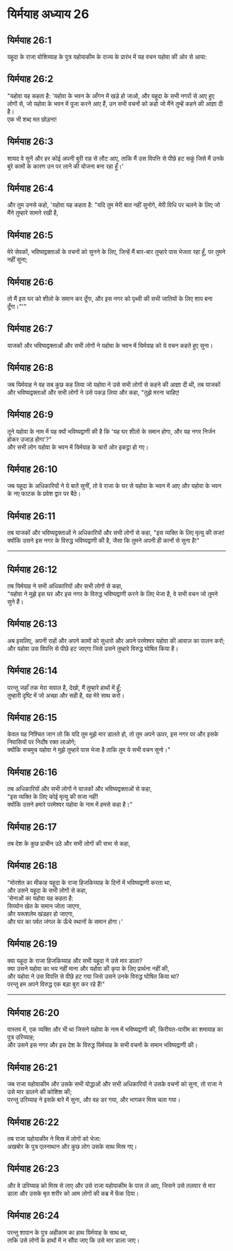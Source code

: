 # यिर्मयाह अध्याय 26

## यिर्मयाह 26:1  
यहूदा के राजा योशिय्याह के पुत्र यहोयाकीम के राज्य के प्रारंभ में यह वचन यहोवा की ओर से आया:

## यिर्मयाह 26:2  
"यहोवा यह कहता है: 'यहोवा के भवन के आँगन में खड़े हो जाओ, और यहूदा के सभी नगरों से आए हुए लोगों से, जो यहोवा के भवन में पूजा करने आए हैं, उन सभी वचनों को कहो जो मैंने तुम्हें कहने की आज्ञा दी है।  
एक भी शब्द मत छोड़ना!

## यिर्मयाह 26:3  
शायद वे सुनें और हर कोई अपनी बुरी राह से लौट आए, ताकि मैं उस विपत्ति से पीछे हट सकूं जिसे मैं उनके बुरे कामों के कारण उन पर लाने की योजना बना रहा हूँ।'

## यिर्मयाह 26:4  
और तुम उनसे कहो, 'यहोवा यह कहता है: "यदि तुम मेरी बात नहीं सुनोगे, मेरी विधि पर चलने के लिए जो मैंने तुम्हारे सामने रखी है,

## यिर्मयाह 26:5  
मेरे सेवकों, भविष्यद्वक्ताओं के वचनों को सुनने के लिए, जिन्हें मैं बार-बार तुम्हारे पास भेजता रहा हूँ, पर तुमने नहीं सुना;

## यिर्मयाह 26:6  
तो मैं इस घर को शीलो के समान कर दूँगा, और इस नगर को पृथ्वी की सभी जातियों के लिए शाप बना दूँगा।"'"

## यिर्मयाह 26:7  
याजकों और भविष्यद्वक्ताओं और सभी लोगों ने यहोवा के भवन में यिर्मयाह को ये वचन कहते हुए सुना।

## यिर्मयाह 26:8  
जब यिर्मयाह ने वह सब कुछ कह लिया जो यहोवा ने उसे सभी लोगों से कहने की आज्ञा दी थी, तब याजकों और भविष्यद्वक्ताओं और सभी लोगों ने उसे पकड़ लिया और कहा, "तुझे मरना चाहिए!

## यिर्मयाह 26:9  
तूने यहोवा के नाम में यह क्यों भविष्यद्वाणी की है कि 'यह घर शीलो के समान होगा, और यह नगर निर्जन होकर उजाड़ होगा'?"  
और सभी लोग यहोवा के भवन में यिर्मयाह के चारों ओर इकट्ठा हो गए।

## यिर्मयाह 26:10  
जब यहूदा के अधिकारियों ने ये बातें सुनीं, तो वे राजा के घर से यहोवा के भवन में आए और यहोवा के भवन के नए फाटक के प्रवेश द्वार पर बैठे।

## यिर्मयाह 26:11  
तब याजकों और भविष्यद्वक्ताओं ने अधिकारियों और सभी लोगों से कहा, "इस व्यक्ति के लिए मृत्यु की सजा!  
क्योंकि उसने इस नगर के विरुद्ध भविष्यद्वाणी की है, जैसा कि तुमने अपनी ही कानों से सुना है!"

---

## यिर्मयाह 26:12  
तब यिर्मयाह ने सभी अधिकारियों और सभी लोगों से कहा,  
"यहोवा ने मुझे इस घर और इस नगर के विरुद्ध भविष्यद्वाणी करने के लिए भेजा है, वे सभी वचन जो तुमने सुने हैं।

## यिर्मयाह 26:13  
अब इसलिए, अपनी राहों और अपने कामों को सुधारो और अपने परमेश्वर यहोवा की आवाज़ का पालन करो;  
और यहोवा उस विपत्ति से पीछे हट जाएगा जिसे उसने तुम्हारे विरुद्ध घोषित किया है।

## यिर्मयाह 26:14  
परन्तु जहाँ तक मेरा सवाल है, देखो, मैं तुम्हारे हाथों में हूँ;  
तुम्हारी दृष्टि में जो अच्छा और सही है, वह मेरे साथ करो।

## यिर्मयाह 26:15  
केवल यह निश्चित जान लो कि यदि तुम मुझे मार डालते हो, तो तुम अपने ऊपर, इस नगर पर और इसके निवासियों पर निर्दोष रक्त लाओगे;  
क्योंकि सचमुच यहोवा ने मुझे तुम्हारे पास भेजा है ताकि तुम ये सभी वचन सुनो।"

## यिर्मयाह 26:16  
तब अधिकारियों और सभी लोगों ने याजकों और भविष्यद्वक्ताओं से कहा,  
"इस व्यक्ति के लिए कोई मृत्यु की सजा नहीं!  
क्योंकि उसने हमारे परमेश्वर यहोवा के नाम में हमसे कहा है।"

## यिर्मयाह 26:17  
तब देश के कुछ प्राचीन उठे और सभी लोगों की सभा से कहा,

## यिर्मयाह 26:18  
"मोरशेत का मीकाह यहूदा के राजा हिजकिय्याह के दिनों में भविष्यद्वाणी करता था,  
और उसने यहूदा के सभी लोगों से कहा,  
'सेनाओं का यहोवा यह कहता है:  
सिय्योन खेत के समान जोता जाएगा,  
और यरूशलेम खंडहर हो जाएगा,  
और घर का पर्वत जंगल के ऊँचे स्थानों के समान होगा।'

## यिर्मयाह 26:19  
क्या यहूदा के राजा हिजकिय्याह और सभी यहूदा ने उसे मार डाला?  
क्या उसने यहोवा का भय नहीं माना और यहोवा की कृपा के लिए प्रार्थना नहीं की,  
और यहोवा ने उस विपत्ति से पीछे हट गया जिसे उसने उनके विरुद्ध घोषित किया था?  
परन्तु हम अपने विरुद्ध एक बड़ा बुरा कर रहे हैं!"

---

## यिर्मयाह 26:20  
वास्तव में, एक व्यक्ति और भी था जिसने यहोवा के नाम में भविष्यद्वाणी की, किरीयत-यारीम का शमायाह का पुत्र उरिय्याह;  
और उसने इस नगर और इस देश के विरुद्ध यिर्मयाह के सभी वचनों के समान भविष्यद्वाणी की।

## यिर्मयाह 26:21  
जब राजा यहोयाकीम और उसके सभी योद्धाओं और सभी अधिकारियों ने उसके वचनों को सुना, तो राजा ने उसे मार डालने की कोशिश की;  
परन्तु उरिय्याह ने इसके बारे में सुना, और वह डर गया, और भागकर मिस्र चला गया।

## यिर्मयाह 26:22  
तब राजा यहोयाकीम ने मिस्र में लोगों को भेजा:  
अखबोर के पुत्र एलनाथान और कुछ लोग उसके साथ मिस्र गए।

## यिर्मयाह 26:23  
और वे उरिय्याह को मिस्र से लाए और उसे राजा यहोयाकीम के पास ले आए, जिसने उसे तलवार से मार डाला और उसके मृत शरीर को आम लोगों की कब्र में फेंक दिया।

## यिर्मयाह 26:24  
परन्तु शापान के पुत्र अहीकाम का हाथ यिर्मयाह के साथ था,  
ताकि उसे लोगों के हाथों में न सौंपा जाए कि उसे मार डाला जाए।

